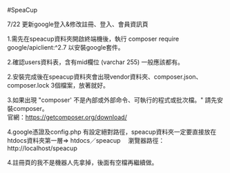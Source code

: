 #SpeaCup

7/22 更新google登入&修改註冊、登入、會員資訊頁

1.需先在speacup資料夾開啟終端機後，執行 composer require google/apiclient:^2.7  以安裝google套件。

2.確認users資料表，含有mid欄位 (varchar 255) 一般應該都有。

2.安裝完成後在speacup資料夾會出現vendor資料夾、composer.json、composer.lock 3個檔案，放著就好。

3.如果出現 "composer' 不是內部或外部命令、可執行的程式或批次檔。" 請先安裝composer。  
  官網：https://getcomposer.org/download/
  
4.google憑證及config.php 有設定絕對路徑，speacup資料夾一定要直接放在htdocs資料夾第一層=> htdocs／speacup　
  瀏覽器路徑：http://localhost/speacup

4.註冊頁的我不是機器人先拿掉，後面有空檔再繼續做。
